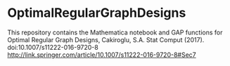 # OptimalRegularGraphDesigns
This repository contains the Mathematica notebook and GAP functions for Optimal Regular Graph Designs, Cakiroglu, S.A. Stat Comput (2017). doi:10.1007/s11222-016-9720-8
http://link.springer.com/article/10.1007/s11222-016-9720-8#Sec7
